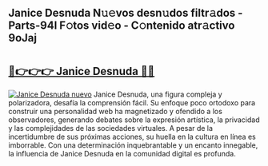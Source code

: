 ## Janice Desnuda N𝚞𝚎vos desn𝚞dos filtr𝚊dos - Parts-94l F𝚘tos vid𝚎o - C𝚘ntenido atr𝚊ctivo 9oJaj

# <h2><a href="http://mbbpj4.tromn.icu/?c=Janice+Desnuda">🔗👉👉👉 Janice Desnuda 🔗🔗</a></h2>

[![Janice Desnuda nuevo](https://i.imgur.com/pEAQMta.gif)](http://mbbpj4.tromn.icu/?c=Janice+Desnuda)
Janice Desnuda, una figura compleja y polarizadora, desafía la comprensión fácil. Su enfoque poco ortodoxo para construir una personalidad web ha magnetizado y ofendido a los observadores, generando debates sobre la expresión artística, la privacidad y las complejidades de las sociedades virtuales. A pesar de la incertidumbre de sus próximas acciones, su huella en la cultura en línea es imborrable. Con una determinación inquebrantable y un encanto innegable, la influencia de Janice Desnuda en la comunidad digital es profunda.
